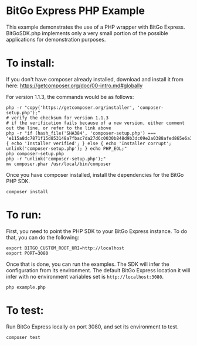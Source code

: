 # BitGo Express PHP Example

This example demonstrates the use of a PHP wrapper with BitGo Express. BitGoSDK.php implements only a very small portion of the possible applications for demonstration purposes.

# To install:

If you don't have composer already installed, download and install it from here:
https://getcomposer.org/doc/00-intro.md#globally

For version 1.1.3, the commands would be as follows:
```Shell
php -r "copy('https://getcomposer.org/installer', 'composer-setup.php');"
# verify the checksum for version 1.1.3
# if the verification fails because of a new version, either comment out the line, or refer to the link above
php -r "if (hash_file('SHA384', 'composer-setup.php') === 'e115a8dc7871f15d853148a7fbac7da27d6c0030b848d9b3dc09e2a0388afed865e6a3d6b3c0fad45c48e2b5fc1196ae') { echo 'Installer verified'; } else { echo 'Installer corrupt'; unlink('composer-setup.php'); } echo PHP_EOL;"
php composer-setup.php
php -r "unlink('composer-setup.php');"
mv composer.phar /usr/local/bin/composer
```

Once you have composer installed, install the dependencies for the BitGo PHP SDK.
```Shell
composer install
```

# To run:

 First, you need to point the PHP SDK to your BitGo Express instance. To do that, you can do the following:
```Shell
export BITGO_CUSTOM_ROOT_URI=http://localhost
export PORT=3080
 ```

Once that is done, you can run the examples. The SDK will infer the configuration from its environment.
The default BitGo Express location it will infer with no environment variables set is `http://localhost:3080`.

```Shell
php example.php
```

# To test:

Run BitGo Express locally on port 3080, and set its environment to test.

```Shell
composer test
```